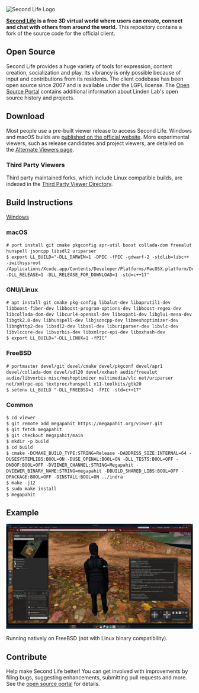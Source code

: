 <picture>
  <source media="(prefers-color-scheme: dark)" srcset="doc/sl-logo-dark.png">
  <source media="(prefers-color-scheme: light)" srcset="doc/sl-logo.png">
  <img alt="Second Life Logo" src="doc/sl-logo.png">
</picture>

**[Second Life][] is a free 3D virtual world where users can create, connect and chat with others from around the
world.** This repository contains a fork of the source code for the official client.

## Open Source

Second Life provides a huge variety of tools for expression, content creation, socialization and play. Its vibrancy is
only possible because of input and contributions from its residents. The client codebase has been open source since
2007 and is available under the LGPL license. The [Open Source Portal][] contains additional information about Linden
Lab's open source history and projects.

## Download

Most people use a pre-built viewer release to access Second Life. Windows and macOS builds are
[published on the official website][download]. More experimental viewers, such as release candidates and
project viewers, are detailed on the [Alternate Viewers page](https://releasenotes.secondlife.com/viewer.html).

### Third Party Viewers

Third party maintained forks, which include Linux compatible builds, are indexed in the [Third Party Viewer Directory][tpv].

## Build Instructions

[Windows](https://wiki.secondlife.com/wiki/Build_the_Viewer_on_Windows)

### macOS

```
# port install git cmake pkgconfig apr-util boost collada-dom freealut hunspell jsoncpp libsdl2 uriparser
$ export LL_BUILD="-DLL_DARWIN=1 -DPIC -fPIC -gdwarf-2 -stdlib=libc++ -iwithsysroot /Applications/Xcode.app/Contents/Developer/Platforms/MacOSX.platform/Developer/SDKs/MacOSX.sdk -DLL_RELEASE=1 -DLL_RELEASE_FOR_DOWNLOAD=1 -std=c++17"
```

### GNU/Linux

```
# apt install git cmake pkg-config libalut-dev libaprutil1-dev libboost-fiber-dev libboost-program-options-dev libboost-regex-dev libcollada-dom-dev libcurl4-openssl-dev libexpat1-dev libglu1-mesa-dev libgtk2.0-dev libhunspell-dev libjsoncpp-dev libmeshoptimizer-dev libnghttp2-dev libsdl2-dev libssl-dev liburiparser-dev libvlc-dev libvlccore-dev libvorbis-dev libxmlrpc-epi-dev libxxhash-dev
$ export LL_BUILD="-DLL_LINUX=1 -fPIC"
```

### FreeBSD

```
# portmaster devel/git devel/cmake devel/pkgconf devel/apr1 devel/collada-dom devel/sdl20 devel/xxhash audio/freealut audio/libvorbis misc/meshoptimizer multimedia/vlc net/uriparser net/xmlrpc-epi textproc/hunspell x11-toolkits/gtk20
$ setenv LL_BUILD "-DLL_FREEBSD=1 -fPIC -std=c++17"
```

### Common

```
$ cd viewer
$ git remote add megapahit https://megapahit.org/viewer.git
$ git fetch megapahit
$ git checkout megapahit/main
$ mkdir -p build
$ cd build
$ cmake -DCMAKE_BUILD_TYPE:STRING=Release -DADDRESS_SIZE:INTERNAL=64 -DUSESYSTEMLIBS:BOOL=ON -DUSE_OPENAL:BOOL=ON -DLL_TESTS:BOOL=OFF -DNDOF:BOOL=OFF -DVIEWER_CHANNEL:STRING=Megapahit -DVIEWER_BINARY_NAME:STRING=megapahit -DBUILD_SHARED_LIBS:BOOL=OFF -DPACKAGE:BOOL=OFF -DINSTALL:BOOL=ON ../indra
$ make -j12
$ sudo make install
$ megapahit
```

## Example

![FreeBSD](doc/freebsd.jpg)

Running natively on FreeBSD (not with Linux binary compatibility).

## Contribute

Help make Second Life better! You can get involved with improvements by filing bugs, suggesting enhancements, submitting
pull requests and more. See the [open source portal][] for details.

[Second Life]: https://secondlife.com/
[download]: https://secondlife.com/support/downloads/
[tpv]: http://wiki.secondlife.com/wiki/Third_Party_Viewer_Directory
[open source portal]: http://wiki.secondlife.com/wiki/Open_Source_Portal
